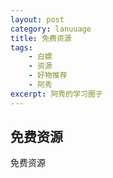 ```yaml
---
layout: post
category: lanuuage
title: 免费资源
tags:
    - 白嫖
    - 资源
    - 好物推荐
    - 阿秀
excerpt: 阿秀的学习圈子
---
```






## 免费资源



免费资源

